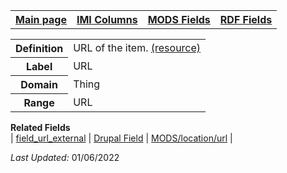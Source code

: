 <!DOCTYPE html>
<html>

<body>
<table style="width:100%">
  <tr>
    <th><a href="index.md">Main page</a></th>
	<th><a href="IMI.md">IMI Columns</a></th>
    <th><a href="MODS.md">MODS Fields</a></th>
    <th><a href="RDF.md">RDF Fields</a></th>
  </tr>
  
<table>
<tr>
	<th>Definition</th>
	<td>URL of the item. <a href="https://schema.org/url">(resource)<a/></td>
</tr>
<tr>
	<th>Label</th>
	<td>URL</td>
</tr>
<tr>
	<th>Domain</th>
	<td>Thing</td>
</tr>
<tr>
	<th>Range</th>
	<td>URL</td>
</tr>
</table>
<dl>
	<dt><b>Related Fields</b></dt>
		| <a href="field_url_external.md">field_url_external</a> 
		| <a href="DrupalFields.md#view-item">Drupal Field</a>
		| <a href="mods.location.url.md">MODS/location/url</a> |
</dl>
<p><i>Last Updated: </i>01/06/2022</p>
</body>
</html>